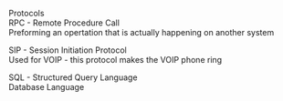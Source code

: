 Protocols  
RPC - Remote Procedure Call  
Preforming an opertation that is actually happening on another system  
  
SIP - Session Initiation Protocol  
Used for VOIP - this protocol makes the VOIP phone ring  
  
SQL - Structured Query Language  
Database Language